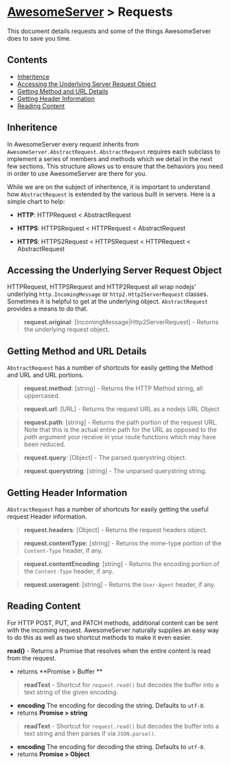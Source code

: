 # [AwesomeServer](../README.md) > Requests

This document details requests and some of the things AwesomeServer does to save you time.

## Contents
 - [Inheritence](#inheritence)
 - [Accessing the Underlying Server Request Object](#accessing-the-underlying-server-request-object)
 - [Getting Method and URL Details](#getting-method-and-url-details)
 - [Getting Header Information](#getting-header-information)
 - [Reading Content](#reading-content)

## Inheritence

In AwesomeServer every request inherits from `AwesomeServer.AbstractRequest`. `AbstractRequest` requires each subclass to implement a series of members and methods which we detail in the next few sections. This structure allows us to ensure that the behaviors you need in order to use AwesomeServer are there for you.

While we are on the subject of inheritence, it is important to understand how `AbstractRequest` is extended by the various built in servers.  Here is a simple chart to help:

 - **HTTP**: HTTPRequest < AbstractRequest

 - **HTTPS**: HTTPSRequest < HTTPRequest < AbstractRequest

 - **HTTPS**: HTTPS2Request < HTTPSRequest < HTTPRequest < AbstractRequest

## Accessing the Underlying Server Request Object

HTTPRequest, HTTPSRequest and HTTP2Request all wrap nodejs' underlying `http.IncomingMessage` or `http2.Http2ServerRequest` classes.  Sometimes it is helpful to get at the underlying object.  `AbstractRequest` provides a means to do that.

> **request.original**: [IncomingMessage|Http2ServerRequest] - Returns the underlying request object.

## Getting Method and URL Details

`AbstractRequest` has a number of shortcuts for easily getting the Method and URL and URL portions.

> **request.method**: [string] - Returns the HTTP Method string, all uppercased.

> **request.url**: [URL] - Returns the request URL as a nodejs URL Object

> **request.path**: [string] - Returns the path portion of the request URL. Note that this is the actual entire path for the URL as opposed to the *path* argument your receive in your route functions which may have been reduced.

> **request.query**: [Object] - The parsed querystring object.

> **request.querystring**: [string] - The unparsed querystring string.

## Getting Header Information

`AbstractRequest` has a number of shortcuts for easily getting the useful request Header information.

> **request.headers**: [Object] - Returns the request headers object.

> **request.contentType**: [string] - Returns the mime-type portion of the `Content-Type` header, if any.

> **request.contentEncoding**: [string] - Returns the encoding portion of the `Content-Type` header, if any.

> **request.useragent**: [string] - Returns the `User-Agent` header, if any.

## Reading Content

For HTTP POST, PUT, and PATCH methods, additional content can be sent with the incoming request.  AwesomeServer naturally supplies an easy way to do this as well as two shortcut methods to make it even easier.

**read()** - Returns a Promise that resolves when the entire content is read from the request.
 - returns **Promise > Buffer **

> **readText** - Shortcut for `request.read()` but decodes the buffer into a text string of the given encoding.
 - **encoding** The encoding for decoding the string. Defaults to `utf-8`.
 - returns **Promise > string**

> **readText** - Shortcut for `request.read()` but decodes the buffer into a text string and then parses if via `JSON.parse()`.
 - **encoding** The encoding for decoding the string. Defaults to `utf-8`.
 - returns **Promise > Object**
